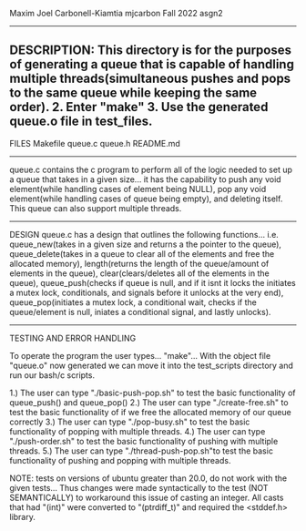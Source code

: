 Maxim Joel Carbonell-Kiamtia
mjcarbon
Fall 2022
asgn2

---------------------
DESCRIPTION: This directory is for the purposes of generating a queue that is capable of handling multiple threads(simultaneous pushes and pops to the same queue while keeping the same order). 
2. Enter "make"
3. Use the generated queue.o file in test_files. 
---------------------
FILES
Makefile
queue.c
queue.h
README.md

-----------------------
queue.c contains the c program to perform all of the logic needed to set up a queue that takes in a given size... it has the capability to push any void element(while handling cases of element being NULL), pop any void element(while handling cases of queue being empty), and deleting itself. This queue can also support multiple threads.

---------------------
DESIGN
queue.c has a design that outlines the following functions... i.e. queue_new(takes in a given size and returns a the pointer to the queue), queue_delete(takes in a queue to clear all of the elements and free the allocated memory), length(returns the length of the queue/amount of elements in the queue), clear(clears/deletes all of the elements in the queue), queue_push(checks if queue is null, and if it isnt it locks the initiates a mutex lock, conditionals, and signals before it unlocks at the very end), queue_pop(initiates a mutex lock, a conditional wait, checks if the queue/element is null, iniates a conditional signal, and lastly unlocks). 

---------------------
TESTING AND ERROR HANDLING 

To operate the program the user types... "make"... With the object file "queue.o" now generated we can move it into the test_scripts directory and run our bash/c scripts. 

1.) The user can type "./basic-push-pop.sh" to test the basic functionality of queue_push() and queue_pop()
2.) The user can type "./create-free.sh" to test the basic functionality of if we free the allocated memory of our queue correctly 
3.) The user can type "./pop-busy.sh" to test the basic functionality of popping with multiple threads. 
4.) The user can type "./push-order.sh" to test the basic functionality of pushing with multiple threads.
5.) The user can type "./thread-push-pop.sh"to test the basic functionality of pushing and popping with multiple threads. 

NOTE: tests on versions of ubuntu greater than 20.0, do not work with the given tests... Thus changes were made syntactically to the test (NOT SEMANTICALLY) to workaround this issue of casting an integer. All casts that had "(int)" were converted to "(ptrdiff_t)" and required the <stddef.h> library. 

